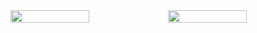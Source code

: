 <div style="
display : flex;
flex-direction : row;
">
  <img src="https://qph.cf2.quoracdn.net/main-qimg-7751f88e41cb49a8c09da4c40e316e98" style="width: 50%;"/>
  <img src="https://64.media.tumblr.com/bf921f78fc670490082574fc39832158/cd998a0d09ffe3c4-3e/s1280x1920/61584e57cb522285bfb2e116635b09057d752f62.jpg" style="width:50%;"/>
</div>
